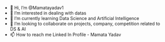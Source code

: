 - 👋 Hi, I’m @Mamatayadav1
- 👀 I’m interested in dealing with datas
- 🌱 I’m currently learning Data Science and Artificial Intelligence
- 💞️ I’m looking to collaborate on projects, company, competition related to DS & AI
- 📫 How to reach me Linked In Profile - Mamata Yadav


<!---
Mamatayadav1/Mamatayadav1 is a ✨ special ✨ repository because its `README.md` (this file) appears on your GitHub profile.
You can click the Preview link to take a look at your changes.
--->
